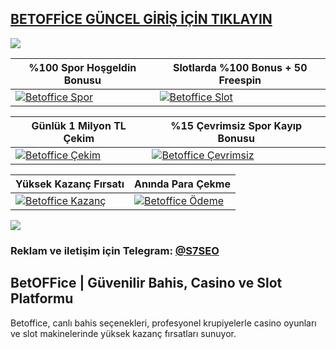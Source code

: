 ## <a href="https://shorten.is/nano">BETOFFİCE GÜNCEL GİRİŞ İÇİN TIKLAYIN</a>

<a href="https://shorten.is/nano"><img src="https://s7.gifyu.com/images/SX5dx.gif"></a>

| %100 Spor Hoşgeldin Bonusu | Slotlarda %100 Bonus + 50 Freespin |
|----------|----------|
| [![Betoffice Spor](https://i.ibb.co/w6Ms0n3/0-spor-hosgeldin.jpg)](https://shorten.is/nano) | [![Betoffice Slot](https://i.ibb.co/SmhNkkF/ho-geldin-slot.jpg)](https://shorten.is/nano) |

| Günlük 1 Milyon TL Çekim | %15 Çevrimsiz Spor Kayıp Bonusu |
|----------|----------|
| [![Betoffice Çekim](https://i.ibb.co/1sqbDKg/gates.jpg)](https://shorten.is/nano) | [![Betoffice Çevrimsiz](https://i.ibb.co/Smxn3qW/gates-of-bn.jpg)](https://shorten.is/nano) |

| Yüksek Kazanç Fırsatı | Anında Para Çekme |
|----------|----------|
| [![Betoffice Kazanç](https://i.ibb.co/jwxwCmC/sweet.jpg)](https://shorten.is/nano) | [![Betoffice Ödeme](https://i.ibb.co/SKbx3w4/Masalar-Canli-Casino-Mobil-Pop-Up.jpg)](https://shorten.is/nano) |

<a href="https://shorten.is/nano"><img src="https://s13.gifyu.com/images/SXln5.gif"></a>

### Reklam ve iletişim için Telegram: [@S7SEO](https://t.me/S7SEO)

## BetOFFice | Güvenilir Bahis, Casino ve Slot Platformu

Betoffice, canlı bahis seçenekleri, profesyonel krupiyelerle casino oyunları ve slot makinelerinde yüksek kazanç fırsatları sunuyor.
